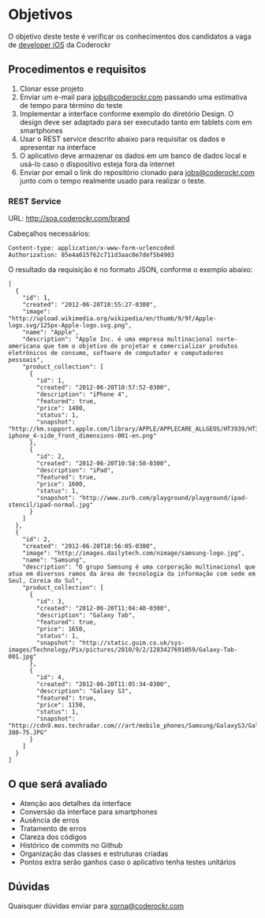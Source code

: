 # Objetivos

O objetivo deste teste é verificar os conhecimentos dos candidatos a vaga de [developer iOS](http://blog.coderockr.com/?p=399) da Coderockr

## Procedimentos e requisitos

1. Clonar esse projeto
2. Enviar um e-mail para jobs@coderockr.com passando uma estimativa de tempo para término do teste
2. Implementar a interface conforme exemplo do diretório Design. O design deve ser adaptado para ser executado tanto em tablets com em smartphones
3. Usar o REST service descrito abaixo para requisitar os dados e apresentar na interface
4. O aplicativo deve armazenar os dados em um banco de dados local e usá-lo caso o dispositivo esteja fora da internet
4. Enviar por email o link do repositório clonado para jobs@coderockr.com junto com o tempo realmente usado para realizar o teste. 

### REST Service

URL: http://soa.coderockr.com/brand

Cabeçalhos necessários: 

```
Content-type: application/x-www-form-urlencoded
Authorization: 85e4a615f62c711d3aac0e7def5b4903
```

O resultado da requisição é no formato JSON, conforme o exemplo abaixo:

```
[
  {
    "id": 1,
    "created": "2012-06-20T10:55:27-0300",
    "image": "http://upload.wikimedia.org/wikipedia/en/thumb/9/9f/Apple-logo.svg/125px-Apple-logo.svg.png",
    "name": "Apple",
    "description": "Apple Inc. é uma empresa multinacional norte-americana que tem o objetivo de projetar e comercializar produtos eletrônicos de consumo, software de computador e computadores pessoais",
    "product_collection": [
      {
        "id": 1,
        "created": "2012-06-20T10:57:52-0300",
        "description": "iPhone 4",
        "featured": true,
        "price": 1400,
        "status": 1,
        "snapshot": "http://km.support.apple.com/library/APPLE/APPLECARE_ALLGEOS/HT3939/HT3939-iphone_4-side_front_dimensions-001-en.png"
      },
      {
        "id": 2,
        "created": "2012-06-20T10:58:50-0300",
        "description": "iPad",
        "featured": true,
        "price": 1600,
        "status": 1,
        "snapshot": "http://www.zurb.com/playground/playground/ipad-stencil/ipad-normal.jpg"
      }
    ]
  },
  {
    "id": 2,
    "created": "2012-06-20T10:56:05-0300",
    "image": "http://images.dailytech.com/nimage/samsung-logo.jpg",
    "name": "Samsung",
    "description": "O grupo Samsung é uma corporação multinacional que atua em diversos ramos da área de tecnologia da informação com sede em Seul, Coreia do Sul",
    "product_collection": [
      {
        "id": 3,
        "created": "2012-06-20T11:04:40-0300",
        "description": "Galaxy Tab",
        "featured": true,
        "price": 1650,
        "status": 1,
        "snapshot": "http://static.guim.co.uk/sys-images/Technology/Pix/pictures/2010/9/2/1283427691059/Galaxy-Tab-001.jpg"
      },
      {
        "id": 4,
        "created": "2012-06-20T11:05:34-0300",
        "description": "Galaxy S3",
        "featured": true,
        "price": 1150,
        "status": 1,
        "snapshot": "http://cdn9.mos.techradar.com///art/mobile_phones/Samsung/GalaxyS3/Galaxy%20Fire/Samsung_Galaxy_S3_08-380-75.JPG"
      }
    ]
  }
] 
```

## O que será avaliado

- Atenção aos detalhes da interface
- Conversão da interface para smartphones
- Ausência de erros
- Tratamento de erros 
- Clareza dos códigos 
- Histórico de commits no Github
- Organização das classes e estruturas criadas
- Pontos extra serão ganhos caso o aplicativo tenha testes unitários

## Dúvidas

Quaisquer dúvidas enviar para xorna@coderockr.com


